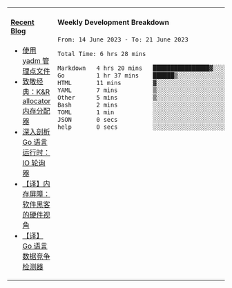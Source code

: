 <table width="960px">
<tr>
<td valign="top" width="50%">

#### <a href="https://www.kongjun18.me" target="_blank">Recent Blog</a>

<!-- BLOG-POST-LIST:START -->
- [使用 yadm 管理点文件](https://kongjun18.github.io/posts/2023/04/07/)
- [致敬经典：K&amp;R allocator 内存分配器](https://kongjun18.github.io/posts/2022/12/12/)
- [深入剖析 Go 语言运行时：IO 轮询器](https://kongjun18.github.io/posts/2022/11/21/)
- [【译】内存屏障：软件黑客的硬件视角](https://kongjun18.github.io/posts/2022/11/03/)
- [【译】Go 语言数据竞争检测器](https://kongjun18.github.io/posts/2022/10/25/)
<!-- BLOG-POST-LIST:END -->

</td>
<td valign="top" width="50%">

#### Weekly Development Breakdown

<!--START_SECTION:waka-->

```txt
From: 14 June 2023 - To: 21 June 2023

Total Time: 6 hrs 28 mins

Markdown   4 hrs 20 mins   ████████████████▓░░░░░░░░   67.08 %
Go         1 hr 37 mins    ██████▒░░░░░░░░░░░░░░░░░░   25.11 %
HTML       11 mins         ▓░░░░░░░░░░░░░░░░░░░░░░░░   02.94 %
YAML       7 mins          ▒░░░░░░░░░░░░░░░░░░░░░░░░   01.96 %
Other      5 mins          ▒░░░░░░░░░░░░░░░░░░░░░░░░   01.54 %
Bash       2 mins          ░░░░░░░░░░░░░░░░░░░░░░░░░   00.64 %
TOML       1 min           ░░░░░░░░░░░░░░░░░░░░░░░░░   00.45 %
JSON       0 secs          ░░░░░░░░░░░░░░░░░░░░░░░░░   00.20 %
help       0 secs          ░░░░░░░░░░░░░░░░░░░░░░░░░   00.08 %
```

<!--END_SECTION:waka-->
</td>
</tr>

</table>
